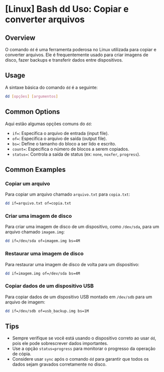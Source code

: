 # [Linux] Bash dd Uso: Copiar e converter arquivos

## Overview
O comando `dd` é uma ferramenta poderosa no Linux utilizada para copiar e converter arquivos. Ele é frequentemente usado para criar imagens de disco, fazer backups e transferir dados entre dispositivos.

## Usage
A sintaxe básica do comando `dd` é a seguinte:

```bash
dd [opções] [argumentos]
```

## Common Options
Aqui estão algumas opções comuns do `dd`:

- `if=`: Especifica o arquivo de entrada (input file).
- `of=`: Especifica o arquivo de saída (output file).
- `bs=`: Define o tamanho do bloco a ser lido e escrito.
- `count=`: Especifica o número de blocos a serem copiados.
- `status=`: Controla a saída de status (ex: `none`, `noxfer`, `progress`).

## Common Examples

### Copiar um arquivo
Para copiar um arquivo chamado `arquivo.txt` para `copia.txt`:

```bash
dd if=arquivo.txt of=copia.txt
```

### Criar uma imagem de disco
Para criar uma imagem de disco de um dispositivo, como `/dev/sda`, para um arquivo chamado `imagem.img`:

```bash
dd if=/dev/sda of=imagem.img bs=4M
```

### Restaurar uma imagem de disco
Para restaurar uma imagem de disco de volta para um dispositivo:

```bash
dd if=imagem.img of=/dev/sda bs=4M
```

### Copiar dados de um dispositivo USB
Para copiar dados de um dispositivo USB montado em `/dev/sdb` para um arquivo de imagem:

```bash
dd if=/dev/sdb of=usb_backup.img bs=1M
```

## Tips
- Sempre verifique se você está usando o dispositivo correto ao usar `dd`, pois ele pode sobrescrever dados importantes.
- Use a opção `status=progress` para monitorar o progresso da operação de cópia.
- Considere usar `sync` após o comando `dd` para garantir que todos os dados sejam gravados corretamente no disco.